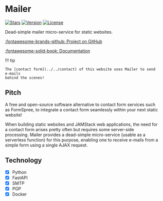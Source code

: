 # Mailer

[![Stars](https://img.shields.io/github/stars/rclement/mailer)](https://github.com/rclement/mailer "Stars")
[![Version](https://img.shields.io/github/tag/rclement/mailer.svg)](https://github.com/rclement/mailer/releases/latest "Version")
[![License](https://img.shields.io/github/license/rclement/mailer)](https://github.com/rclement/mailer/blob/master/LICENSE "License")

Dead-simple mailer micro-service for static websites.

[:fontawesome-brands-github: Project on GitHub][repository]

[:fontawesome-solid-book: Documentation][documentation]

!!! tip

    The [contact form](../../contact) of this website uses Mailer to send e-mails
    behind the scenes!

## Pitch

A free and open-source software alternative to contact form services such as FormSpree,
to integrate a contact form seamlessly within your next static website!

When building static websites and JAMStack web applications, the need for a contact
form arises pretty often but requires some server-side processing. Mailer provides
a dead-simple micro-service (usable as a serverless function) for this purpose,
enabling one to receive e-mails from a simple form using a single AJAX request.

## Technology

- [x] Python
- [x] FastAPI
- [x] SMTP
- [x] PGP
- [x] Docker

[repository]: https://github.com/rclement/mailer "GitHub Repository"
[documentation]: https://mailer.romain-clement.net "Documentation"
